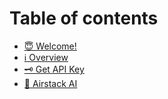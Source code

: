 # Table of contents

* [😇 Welcome!](README.md)
* [ℹ Overview](<README (1).md>)
* [🗝 Get API Key](get-api-key.md)
* [🤖 Airstack AI](airstack-ai.md)
